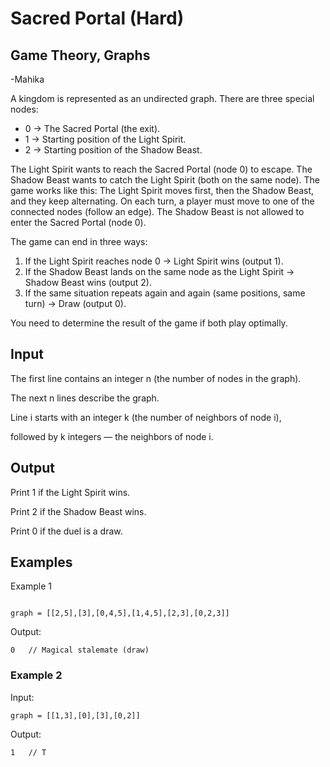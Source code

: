 # Sacred Portal (Hard)
## Game Theory, Graphs

-Mahika

A kingdom is represented as an undirected graph. There are three special nodes:
- 0 → The Sacred Portal (the exit).
- 1 → Starting position of the Light Spirit.
- 2 → Starting position of the Shadow Beast.

The Light Spirit wants to reach the Sacred Portal (node 0) to escape. The Shadow Beast wants to catch the Light Spirit (both on the same node).
The game works like this:
The Light Spirit moves first, then the Shadow Beast, and they keep alternating.
On each turn, a player must move to one of the connected nodes (follow an edge).
The Shadow Beast is not allowed to enter the Sacred Portal (node 0).

The game can end in three ways:

1. If the Light Spirit reaches node 0 → Light Spirit wins (output 1).
2. If the Shadow Beast lands on the same node as the Light Spirit → Shadow Beast wins (output 2).
3. If the same situation repeats again and again (same positions, same turn) → Draw (output 0).

You need to determine the result of the game if both play optimally.
## Input

The first line contains an integer n (the number of nodes in the graph).

The next n lines describe the graph.

Line i starts with an integer k (the number of neighbors of node i),

followed by k integers — the neighbors of node i.

## Output

Print 1 if the Light Spirit wins.

Print 2 if the Shadow Beast wins.

Print 0 if the duel is a draw.

## Examples
Example 1

```Input:

graph = [[2,5],[3],[0,4,5],[1,4,5],[2,3],[0,2,3]]

```

Output:
```
0   // Magical stalemate (draw)
```
### Example 2

Input:
```
graph = [[1,3],[0],[3],[0,2]]
```

Output:
```
1   // T
```

